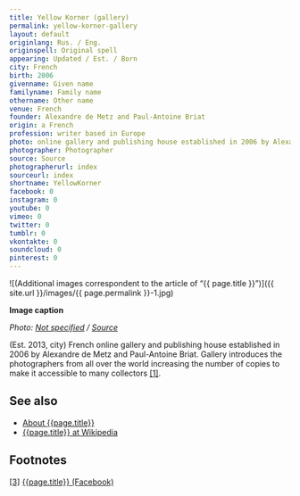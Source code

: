 ```yaml
---
title: Yellow Korner (gallery)
permalink: yellow-korner-gallery
layout: default
originlang: Rus. / Eng.
originspell: Original spell
appearing: Updated / Est. / Born
city: French
birth: 2006
givenname: Given name
familyname: Family name
othername: Other name
venue: French
founder: Alexandre de Metz and Paul-Antoine Briat
origin: a French
profession: writer based in Europe
photo: online gallery and publishing house established in 2006 by Alexandre de Metz and Paul-Antoine Briat
photographer: Photographer
source: Source
photographerurl: index
sourceurl: index
shortname: YellowKorner
facebook: 0
instagram: 0
youtube: 0
vimeo: 0
twitter: 0
tumblr: 0
vkontakte: 0
soundcloud: 0
pinterest: 0
---
```



![(Additional images correspondent to the article of “{{ page.title }}”)]({{ site.url }}/images/{{ page.permalink }}-1.jpg)

**Image caption**

*Photo: [Not specified](index) / [Source](index)*

(Est. 2013, city) French online gallery and publishing house established in 2006 by Alexandre de Metz and Paul-Antoine Briat. Gallery introduces the photographers from all over the world increasing the number of copies to make it accessible to many collectors <span id="a1">[\[1\]](#f1)</span>.

## See also

+ [About {{page.title}}](index)
+ [{{page.title}} at Wikipedia](index)

## Footnotes

[[3]](#a3) <span id="f3"></span> [{{page.title}} (Facebook)](index)

